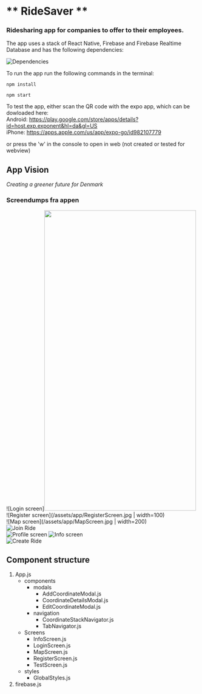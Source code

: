 # ** RideSaver **

### Ridesharing app for companies to offer to their employees.

The app uses a stack of React Native, Firebase and Firebase Realtime Database and has the following dependencies:

![Dependencies](/assets/app/Dependencies.jpg)

To run the app run the following commands in the terminal:

```
npm install

npm start
```

To test the app, either scan the QR code with the expo app, which can be dowloaded here:  
Android: https://play.google.com/store/apps/details?id=host.exp.exponent&hl=da&gl=US  
iPhone: https://apps.apple.com/us/app/expo-go/id982107779

or press the 'w' in the console to open in web (not created or tested for webview)

## App Vision

_Creating a greener future for Denmark_

### Screendumps fra appen

![Login screen]<img src='/assets/app/LoginScreen.jpg' width='400' height='790'>  
![Register screen](/assets/app/RegisterScreen.jpg | width=100)  
![Map screen](/assets/app/MapScreen.jpg | width=200)  
![Join Ride](/assets/app/JoinRide.jpg)  
![Profile screen](/assets/app/ProfileScreen.jpg)
![Info screen](/assets/app/InfoScreen.jpg)  
![Create Ride](/assets/app/AddRide.jpg)

## Component structure

1. App.js
   - components
     - modals
       - AddCoordinateModal.js
       - CoordinateDetailsModal.js
       - EditCoordinateModal.js
     - navigation
       - CoordinateStackNavigator.js
       - TabNavigator.js
   - Screens
     - InfoScreen.js
     - LoginScreen.js
     - MapScreen.js
     - RegisterScreen.js
     - TestScreen.js
   - styles
     - GlobalStyles.js
2. firebase.js
